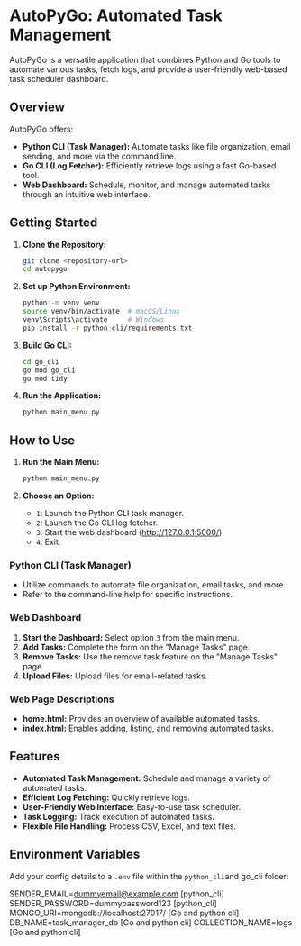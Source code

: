 # AutoPyGo: Automated Task Management

AutoPyGo is a versatile application that combines Python and Go tools to automate various tasks, fetch logs, and provide a user-friendly web-based task scheduler dashboard.

## Overview

AutoPyGo offers:

* **Python CLI (Task Manager):** Automate tasks like file organization, email sending, and more via the command line.
* **Go CLI (Log Fetcher):** Efficiently retrieve logs using a fast Go-based tool.
* **Web Dashboard:** Schedule, monitor, and manage automated tasks through an intuitive web interface.

## Getting Started

1.  **Clone the Repository:**

    ```bash
    git clone <repository-url>
    cd autopygo
    ```

2.  **Set up Python Environment:**

    ```bash
    python -m venv venv
    source venv/bin/activate  # macOS/Linux
    venv\Scripts\activate     # Windows
    pip install -r python_cli/requirements.txt
    ```

3.  **Build Go CLI:**

    ```bash
    cd go_cli
    go mod go_cli
    go mod tidy
    ```

4.  **Run the Application:**

    ```bash
    python main_menu.py
    ```

## How to Use

1.  **Run the Main Menu:**

    ```bash
    python main_menu.py
    ```

2.  **Choose an Option:**

    * `1`: Launch the Python CLI task manager.
    * `2`: Launch the Go CLI log fetcher.
    * `3`: Start the web dashboard (http://127.0.0.1:5000/).
    * `4`: Exit.

### Python CLI (Task Manager)

* Utilize commands to automate file organization, email tasks, and more.
* Refer to the command-line help for specific instructions.

### Web Dashboard

1.  **Start the Dashboard:** Select option `3` from the main menu.
2.  **Add Tasks:** Complete the form on the "Manage Tasks" page.
3.  **Remove Tasks:** Use the remove task feature on the "Manage Tasks" page.
4.  **Upload Files:** Upload files for email-related tasks.

### Web Page Descriptions

* **home.html:** Provides an overview of available automated tasks.
* **index.html:** Enables adding, listing, and removing automated tasks.

## Features

* **Automated Task Management:** Schedule and manage a variety of automated tasks.
* **Efficient Log Fetching:** Quickly retrieve logs.
* **User-Friendly Web Interface:** Easy-to-use task scheduler.
* **Task Logging:** Track execution of automated tasks.
* **Flexible File Handling:** Process CSV, Excel, and text files.

## Environment Variables

Add your config details to a `.env` file within the `python_cli`and go_cli folder:

SENDER_EMAIL=dummyemail@example.com  [python_cli]
SENDER_PASSWORD=dummypassword123     [python_cli]
MONGO_URI=mongodb://localhost:27017/ [Go and python cli]
DB_NAME=task_manager_db              [Go and python cli]
COLLECTION_NAME=logs                 [Go and python cli]
